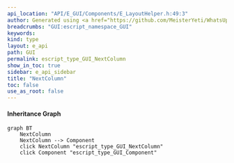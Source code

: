 ```yaml
---
api_location: "API/E_GUI/Components/E_LayoutHelper.h:49:3"
author: Generated using <a href="https://github.com/MeisterYeti/WhatsUpDoc">WhatsUpDoc</a>
breadcrumbs: "GUI:escript_namespace_GUI"
keywords: 
kind: type
layout: e_api
path: GUI
permalink: escript_type_GUI_NextColumn
show_in_toc: true
sidebar: e_api_sidebar
title: "NextColumn"
toc: false
use_as_root: false
---
```


#### Inheritance Graph

```mermaid
graph BT
	NextColumn
	NextColumn --> Component
	click NextColumn "escript_type_GUI_NextColumn"
	click Component "escript_type_GUI_Component"
```


